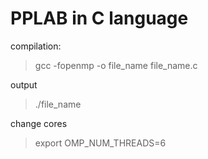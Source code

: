 # PPLAB in C language

compilation:
> gcc -fopenmp -o file_name file_name.c

output
> ./file_name

change cores
> export OMP_NUM_THREADS=6
